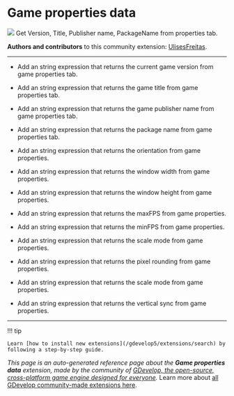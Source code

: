 # Game properties data

<img src="https://resources.gdevelop-app.com/assets/Icons/numeric.svg" class="extension-icon"></img>
Get Version, Title, Publisher name, PackageName from properties tab.

**Authors and contributors** to this community extension: [UlisesFreitas](https://gd.games/UlisesFreitas).

---

* Add an string expression that returns the current game version from game properties tab.

* Add an string expression that returns the game title from game properties tab.
* Add an string expression that returns the game publisher name from game properties tab.
* Add an string expression that returns the package name from game properties tab.
* Add an string expression that returns the orientation from game properties.
* Add an string expression that returns the window width from game properties.
* Add an string expression that returns the window height from game properties.
* Add an string expression that returns the maxFPS from game properties.
* Add an string expression that returns the minFPS from game properties.
* Add an string expression that returns the scale mode from game properties.
* Add an string expression that returns the pixel rounding from game properties.
* Add an string expression that returns the scale mode from game properties.
* Add an string expression that returns the vertical sync from game properties.


---

!!! tip

    Learn [how to install new extensions](/gdevelop5/extensions/search) by following a step-by-step guide.

*This page is an auto-generated reference page about the **Game properties data** extension, made by the community of [GDevelop, the open-source, cross-platform game engine designed for everyone](https://gdevelop.io/).* Learn more about [all GDevelop community-made extensions here](/gdevelop5/extensions).